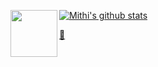 [![Mithi's github stats][stats]][hexapod]
[<img src="https://hexapod.netlify.app/img/small-robot-2-small.gif" height="75" align="left" />][hexapod] 

[🍭](https://bare-minimum-2d.netlify.app/demo3)

[stats]: https://github-readme-stats.vercel.app/api?username=mithi&show_icons=true&count_private=false&theme=radical&hide=contribs,issues,prs
[hexapod]: https://github.com/mithi/hexapod

<!--
**mithi/mithi** is a ✨ _special_ ✨ repository because its `README.md` (this file) appears on your GitHub profile.

Here are some ideas to get you started:

- 🔭 I’m currently working on ...
- 🌱 I’m currently learning ...
- 👯 I’m looking to collaborate on ...
- 🤔 I’m looking for help with ...
- 💬 Ask me about ...
- 📫 How to reach me: ...
- 😄 Pronouns: ...
- ⚡ Fun fact: ...
-->
